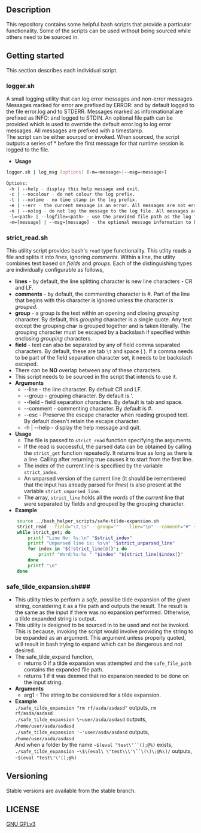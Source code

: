 ## Description ##
  This repository contains some helpful bash scripts that provide a particular functionality. Some of the scripts can be used without being sourced while others need to be sourced in.
  
## Getting started ##
  This section describes each individual script.

### logger.sh  ###
  A small logging utility that can log error messages and non-error messages. Messages marked for error are prefixed by ERROR: and by default logged to the file error.log and to STDERR. Messages marked as informational are prefixed as INFO: and logged to STDIN. An optional file path can be provided which is used to override the default error.log to log error messages. All messages are prefixed with a timestamp.  
  The script can be either sourced or invoked. When sourced, the script outputs a series of * before the first message for that runtime session is logged to the file.
  * **Usage**
``` bash
logger.sh | log_msg [options] [-m=<message>|--msg=<message>]
	
Options:
 -h | --help - display this help message and exit.
 -c | --nocolour - do not colour the log prefix.
 -t | --notime - no time stamp in the log prefix.
 -e | --err - the current message is an error. All messages are not error by default.
 -n | --nolog - do not log the message to the log file. All messages are logged by default.
 -l=<path> | --logfile=<path> - use the provided file path as the log file. By default, the file is error.log
 -m=[message] | --msg=[message] - the optional message information to be logged. An empty message causes a new line to be output.
```
	  
### strict_read.sh ###
  This utility script provides bash's `read` type functionality. This utlity reads a file and splits it into *lines*, ignoring *comments*. Within a line, the utlity combines text based on *fields* and *groups*. Each of the distinguishing types are individually configurable as follows,
  * **lines** - by default, the line splitting character is new line characters - CR and LF.
  * **comments** - by default, the commenting character is #. Part of the line that begins with this character is ignored unless the character is *grouped*.
  * **group** - a group is the text within an opening and closing *grouping* character. By default, this *grouping* character is a single quote. Any text except the grouping char is grouped together and is taken literally. The grouping character must be escaped by a backslash if specified within enclosing *grouping* characters.
  * **field** - text can also be separated by any of field comma separated characters. By default, these are tab `\t` and space ( ). If a comma needs to be part of the field separation character set, it needs to be backslash escaped.
  * There can be **NO** overlap between any of these characters.
  * This script needs to be sourced in the script that intends to use it.
  * **Arguments**
	  * --line - the line character. By default CR and LF.
	  * --group - grouping character. By default is '.
	  * --field - field separation characters. By default is tab and space.
	  * --comment - commenting character. By default is #.
	  * --esc - Preserve the escape character when reading grouped text. By default doesn't retain the escape character.
	  * -h | --help - display the help message and quit.
  * **Usage**
	* The file is passed to `strict_read` function specifying the arguments.
	* If the read is successful, the parsed data can be obtained by calling the `strict_get` function repeatedly. It returns true as long as there is a line. Calling after returning true causes it to start from the first line.
	* The index of the current line is specifiied by the variable `strict_index`.
	* An unparsed version of the current line (it should be remembered that the input has already parsed for *lines*) is also present at the variable `strict_unparsed_line`.
	* The array, `strict_line` holds all the *words* of the *current* line that were separated by fields and grouped by the grouping character.
  * **Example**	
``` bash
	source ../bash_helper_scripts/safe-tilde-expansion.sh
	strict_read --field="\t,\s" --group='"' --line="\n" --comment="#" < afile
	while strict_get; do
		printf "Line No: %s:\n" "$strict_index"
		printf "Unparsed line is: %s\n" "$strict_unparsed_line"
		for index in "${!strict_line[@]}"; do
			printf "Word:%s:%s " "$index" "${strict_line[$index]}"
		done
		printf "\n"
	done
```

###  safe_tilde_expansion.sh###
  * This utility tries to perform a *safe*, possilbe tilde expansion of the given string, considering it as a file path and outputs the result. The result is the same as the input if there was no expansion performed. Otherwise, a tilde expanded string is output.
  * This utility is designed to be sourced in to be used and not be invoked. This is because, invoking the script would involve providing the string to be expanded as an argument. This argument unless properly quoted, will result in bash trying to expand which can be dangerous and not desired.
  * The safe_tilde_expand function, 
      * returns 0 if a tilde expansion was attempted and the `safe_file_path` contains the expanded file path.
      * returns 1 if it was deemed that no expansion needed to be done on the input string.
  * **Arguments**
	  * arg1 - The string to be considered for a tilde expansion.
  * **Example**  
  	  `./safe_tilde_expansion "rm rf/asda/asdasd"` outputs, `rm rf/asda/asdasd`  
	  `./safe_tilde_expansion \~user/asda/asdasd` outputs, `/home/user/asda/asdasd`  
	  `./safe_tilde_expansion '~'user/asda/asdasd` outputs, `/home/user/asda/asdasd`  
	  And when a folder by the name `~$(eval "test\'``();@%)` exists,  
	  `./safe_tilde_expansion ~\$\(eval\ \"test\\\'\``\(\)\;@%\)/` outputs, `~$(eval "test\'\'();@%)`  
	  
## Versioning ##
  Stable versions are available from the stable branch.
  
## LICENSE ##

[GNU GPLv3](https://www.gnu.org/licenses/gpl-3.0.en.html)
	
